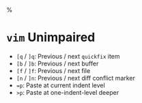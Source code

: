 %

# `vim` Unimpaired

- `[q` / `]q`: Previous / next `quickfix` item
- `[b` / `]b`: Previous / next buffer
- `[f` / `]f`: Previous / next file
- `[n` / `]n`: Previous / next diff conflict marker
- `=p`: Paste at current indent level
- `>p`: Paste at one-indent-level deeper
